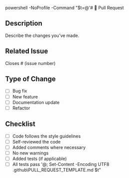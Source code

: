 powershell -NoProfile -Command "$t=@'# 📌 Pull Request

## Description
Describe the changes you’ve made.

## Related Issue
Closes # (issue number)

## Type of Change
- [ ] Bug fix
- [ ] New feature
- [ ] Documentation update
- [ ] Refactor

## Checklist
- [ ] Code follows the style guidelines
- [ ] Self-reviewed the code
- [ ] Added comments where necessary
- [ ] No new warnings
- [ ] Added tests (if applicable)
- [ ] All tests pass
'@; Set-Content -Encoding UTF8 .github\PULL_REQUEST_TEMPLATE.md $t"
